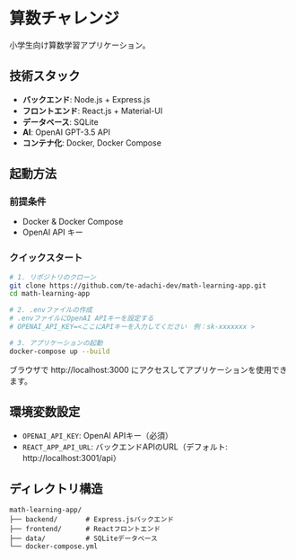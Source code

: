 # 算数チャレンジ

小学生向け算数学習アプリケーション。

## 技術スタック

- **バックエンド**: Node.js + Express.js
- **フロントエンド**: React.js + Material-UI
- **データベース**: SQLite
- **AI**: OpenAI GPT-3.5 API
- **コンテナ化**: Docker, Docker Compose

## 起動方法

### 前提条件
- Docker & Docker Compose
- OpenAI API キー

### クイックスタート

```bash
# 1. リポジトリのクローン
git clone https://github.com/te-adachi-dev/math-learning-app.git
cd math-learning-app

# 2. .envファイルの作成
# .envファイルにOpenAI APIキーを設定する
# OPENAI_API_KEY=<ここにAPIキーを入力してください　例：sk-xxxxxxx >

# 3. アプリケーションの起動
docker-compose up --build
```

ブラウザで http://localhost:3000 にアクセスしてアプリケーションを使用できます。

## 環境変数設定

- `OPENAI_API_KEY`: OpenAI APIキー（必須）
- `REACT_APP_API_URL`: バックエンドAPIのURL（デフォルト: http://localhost:3001/api）

## ディレクトリ構造

```
math-learning-app/
├── backend/       # Express.jsバックエンド
├── frontend/      # Reactフロントエンド
├── data/          # SQLiteデータベース
└── docker-compose.yml
```